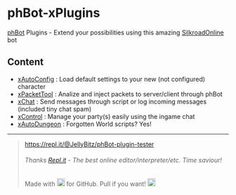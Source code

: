 # phBot-xPlugins
[phBot](https://forum.projecthax.com/) Plugins - Extend your possibilities using this amazing [SilkroadOnline](http://www.joymax.com/silkroad/) bot

## Content
- [xAutoConfig](https://forum.projecthax.com/t/plugin-xautoconfig/331 "v0.0.4") : Load default settings to your new (not configured) character
- [xPacketTool](https://forum.projecthax.com/t/plugin-xpackettool/332 "v0.0.3") : Analize and inject packets to server/client through phBot
- [xChat](https://forum.projecthax.com/t/plugin-xchat/333 "v0.1.1") : Send messages through script or log incoming messages (included tiny chat spam)
- [xControl](https://forum.projecthax.com/t/plugin-xcontrol/784 "v0.2.4") : Manage your party(s) easily using the ingame chat
- [xAutoDungeon](https://forum.projecthax.com/t/plugin-xautodungeon/1579 "v0.1.2") : Forgotten World scripts? Yes!
------------
> https://repl.it/@JellyBitz/phBot-plugin-tester
> ###### Thanks  [Repl.it](https://repl.it/)  - The best online editor/interpreter/etc. Time saviour!
> Made with <img title="Love" src="https://twemoji.maxcdn.com/2/72x72/1f499.png" width="18" height="18"> for GitHub. Pull if you want! <img title="JellyBitz" src="https://twemoji.maxcdn.com/2/72x72/1f575.png" width="18" height="18">